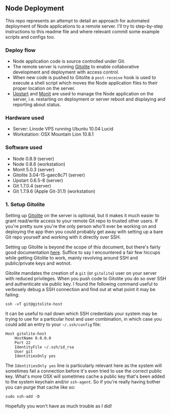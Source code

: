 
## Node Deployment

This repo represents an attempt to detail an approach for automated deployment of Node applications to a remote server. I'll try to step-by-step instructions to this readme file and where relevant commit some example scripts and configs too.

### Deploy flow

- Node application code is source controlled under Git.
- The remote server is running [Gitolite](https://github.com/sitaramc/gitolite) to enable collaborative development and deployment with access control.
- When new code is pushed to Gitolite a `post-receive` hook is used to execute a shell script which moves the Node application files to their proper location on the server.
- [Upstart](http://upstart.ubuntu.com) and [Monit](http://mmonit.com/monit) are used to manage the Node application on the server, i.e. restarting on deployment or server reboot and displaying and reporting about status.

### Hardware used

- Server: Linode VPS running Ubuntu 10.04 Lucid
- Workstation: OSX Mountain Lion 10.8.1

### Software used

- Node 0.8.9 (server)
- Node 0.8.6 (workstation)
- Monit 5.0.3 (server)
- Gitolite 3.04-15-gaec8c71 (server)
- Upstart 0.6.5-8 (server)
- Git 1.7.0.4 (server)
- Git 1.7.9.6 (Apple Git-31.1) (workstation)

### 1. Setup Gitolite

Setting up [Gitolite](https://github.com/sitaramc/gitolite) on the server is optional, but it makes it much easier to grant read/write access to your remote Git repo to trusted other users. If you're pretty sure you're the only person who'll ever be working on and deploying the app then you could probably get away with setting up a bare Git repo yourself and working with it directly over SSH.

Setting up Gitolite is beyond the scope of this document, but there's fairly good documentation [here](http://sitaramc.github.com/gitolite/master-toc.html). Suffice to say I encountered a fair few hiccups while getting Gitolite to work, mainly revolving around SSH and public/private keys and wotnot.

Gitolite mandates the creation of a `git` (or `gitolite`) user on your server with reduced privileges. When you push code to Gitolite you do so over SSH and authenticate via public key. I found the following command useful to verbosely debug a SSH connection and find out at what point it may be failing:
	
	ssh -vT git@gitolite-host

It can be useful to nail down which SSH credentials your system may be trying to use for a particular host and user combination, in which case you could add an entry to your `~/.ssh/config` file:

	Host gitolite-host
		HostName 0.0.0.0
		Port 22
		IdentityFile ~/.ssh/id_rsa
		User git
		IdentitiesOnly yes

The `IdentitiesOnly yes` line is particularly relevant here as the system will sometimes fail a connection before it's even tried to use the correct public key. What's more OSX will sometimes cache a public key that's been added to the system keychain and/or `ssh-agent`. So if you're really having bother you can purge that cache like so:

	sudo ssh-add -D

Hopefully you won't have as much trouble as I did!